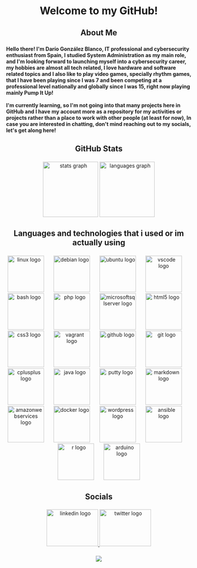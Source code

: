 <h1 align="center">Welcome to my GitHub!</h1>

###

<h2 align="center">About Me</h2>

###

<h4 align="left">Hello there! I'm Darío González Blanco, IT professional and cybersecurity enthusiast from Spain, I studied System Administration as my main role, and I'm looking forward to launching myself into a cybersecurity career, my hobbies are almost all tech related, I love hardware and software related topics and I also like to play video games, specially rhythm games, that I have been playing since I was 7 and been competing at a professional level nationally and globally since I was 15, right now playing mainly Pump It Up!<br><br>I'm currently learning, so I'm not going into that many projects here in GitHub and I have my account more as a repository for my activities or projects rather than a place to work with other people (at least for now), In case you are interested in chatting, don't mind reaching out to my socials, let's get along here!</h4>

###

<h2 align="center">GitHub Stats</h2>

###

<div align="center">
  <img src="https://github-readme-stats.vercel.app/api?username=Darious5&hide_title=false&hide_rank=false&show_icons=true&include_all_commits=true&count_private=true&disable_animations=false&theme=dracula&locale=en&hide_border=false" height="150" alt="stats graph"  />
  <img src="https://github-readme-stats.vercel.app/api/top-langs?username=Darious5&locale=en&hide_title=false&layout=compact&card_width=320&langs_count=5&theme=dracula&hide_border=false" height="150" alt="languages graph"  />
</div>

###

<h2 align="center">Languages and technologies that i used or im actually using</h2>

###

<div align="center">
  <img src="https://cdn.jsdelivr.net/gh/devicons/devicon/icons/linux/linux-original.svg" height="99" alt="linux logo"  />
  <img width="18" />
  <img src="https://cdn.jsdelivr.net/gh/devicons/devicon/icons/debian/debian-original.svg" height="99" alt="debian logo"  />
  <img width="18" />
  <img src="https://cdn.jsdelivr.net/gh/devicons/devicon/icons/ubuntu/ubuntu-plain.svg" height="99" alt="ubuntu logo"  />
  <img width="18" />
  <img src="https://cdn.jsdelivr.net/gh/devicons/devicon/icons/vscode/vscode-original.svg" height="99" alt="vscode logo"  />
  <img width="18" />
  <img src="https://cdn.jsdelivr.net/gh/devicons/devicon/icons/bash/bash-original.svg" height="99" alt="bash logo"  />
  <img width="18" />
  <img src="https://cdn.jsdelivr.net/gh/devicons/devicon/icons/php/php-original.svg" height="99" alt="php logo"  />
  <img width="18" />
  <img src="https://cdn.jsdelivr.net/gh/devicons/devicon/icons/microsoftsqlserver/microsoftsqlserver-plain.svg" height="99" alt="microsoftsqlserver logo"  />
  <img width="18" />
  <img src="https://cdn.jsdelivr.net/gh/devicons/devicon/icons/html5/html5-plain-wordmark.svg" height="99" alt="html5 logo"  />
  <img width="18" />
  <img src="https://cdn.jsdelivr.net/gh/devicons/devicon/icons/css3/css3-plain-wordmark.svg" height="99" alt="css3 logo"  />
  <img width="18" />
  <img src="https://cdn.jsdelivr.net/gh/devicons/devicon/icons/vagrant/vagrant-original.svg" height="99" alt="vagrant logo"  />
  <img width="18" />
  <img src="https://cdn.jsdelivr.net/gh/devicons/devicon/icons/github/github-original.svg" height="99" alt="github logo"  />
  <img width="18" />
  <img src="https://cdn.jsdelivr.net/gh/devicons/devicon/icons/git/git-plain.svg" height="99" alt="git logo"  />
  <img width="18" />
  <img src="https://cdn.jsdelivr.net/gh/devicons/devicon/icons/cplusplus/cplusplus-plain.svg" height="99" alt="cplusplus logo"  />
  <img width="18" />
  <img src="https://cdn.jsdelivr.net/gh/devicons/devicon/icons/java/java-original.svg" height="99" alt="java logo"  />
  <img width="18" />
  <img src="https://cdn.jsdelivr.net/gh/devicons/devicon/icons/putty/putty-original.svg" height="99" alt="putty logo"  />
  <img width="18" />
  <img src="https://cdn.jsdelivr.net/gh/devicons/devicon/icons/markdown/markdown-original.svg" height="99" alt="markdown logo"  />
  <img width="18" />
  <img src="https://cdn.jsdelivr.net/gh/devicons/devicon/icons/amazonwebservices/amazonwebservices-plain-wordmark.svg" height="99" alt="amazonwebservices logo"  />
  <img width="18" />
  <img src="https://cdn.jsdelivr.net/gh/devicons/devicon/icons/docker/docker-original.svg" height="99" alt="docker logo"  />
  <img width="18" />
  <img src="https://cdn.jsdelivr.net/gh/devicons/devicon/icons/wordpress/wordpress-original.svg" height="99" alt="wordpress logo"  />
  <img width="18" />
  <img src="https://cdn.jsdelivr.net/gh/devicons/devicon/icons/ansible/ansible-original.svg" height="99" alt="ansible logo"  />
  <img width="18" />
  <img src="https://cdn.jsdelivr.net/gh/devicons/devicon/icons/r/r-original.svg" height="99" alt="r logo"  />
  <img width="18" />
  <img src="https://cdn.jsdelivr.net/gh/devicons/devicon/icons/arduino/arduino-original-wordmark.svg" height="99" alt="arduino logo"  />
</div>

###

<h2 align="center">Socials</h2>

###

<div align="center">
  <a href="https://www.linkedin.com/in/dario-gonzalez-blanco-33616a313/" target="_blank">
    <img src="https://raw.githubusercontent.com/maurodesouza/profile-readme-generator/master/src/assets/icons/social/linkedin/default.svg" width="140" height="100" alt="linkedin logo"  />
  </a>
  <a href="https://x.com/itsdarious555" target="_blank">
    <img src="https://raw.githubusercontent.com/maurodesouza/profile-readme-generator/master/src/assets/icons/social/twitter/default.svg" width="140" height="100" alt="twitter logo"  />
  </a>
</div>

###

<div align="center">
  <img src="https://profile-counter.glitch.me/Darious5/count.svg?"  />
</div>

###
